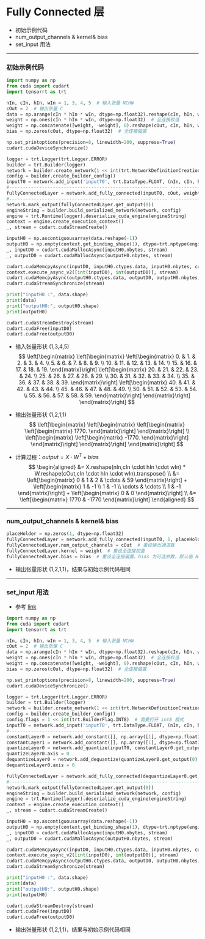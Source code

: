 # Fully Connected 层
+ 初始示例代码
+ num_output_channels & kernel& bias
+ set_input 用法

---
### 初始示例代码
```python
import numpy as np
from cuda import cudart
import tensorrt as trt

nIn, cIn, hIn, wIn = 1, 3, 4, 5  # 输入张量 NCHW
cOut = 2  # 输出张量 C
data = np.arange(cIn * hIn * wIn, dtype=np.float32).reshape(cIn, hIn, wIn)  # 输入数据
weight = np.ones(cIn * hIn * wIn, dtype=np.float32)  # 全连接权值
weight = np.concatenate([weight, -weight], 0).reshape(cOut, cIn, hIn, wIn)
bias = np.zeros(cOut, dtype=np.float32)  # 全连接偏置

np.set_printoptions(precision=8, linewidth=200, suppress=True)
cudart.cudaDeviceSynchronize()

logger = trt.Logger(trt.Logger.ERROR)
builder = trt.Builder(logger)
network = builder.create_network(1 << int(trt.NetworkDefinitionCreationFlag.EXPLICIT_BATCH))
config = builder.create_builder_config()
inputT0 = network.add_input('inputT0', trt.DataType.FLOAT, (nIn, cIn, hIn, wIn))
#---------------------------------------------------------- --------------------# 替换部分
fullyConnectedLayer = network.add_fully_connected(inputT0, cOut, weight, bias)
#---------------------------------------------------------- --------------------# 替换部分
network.mark_output(fullyConnectedLayer.get_output(0))
engineString = builder.build_serialized_network(network, config)
engine = trt.Runtime(logger).deserialize_cuda_engine(engineString)
context = engine.create_execution_context()
_, stream = cudart.cudaStreamCreate()

inputH0 = np.ascontiguousarray(data.reshape(-1))
outputH0 = np.empty(context.get_binding_shape(1), dtype=trt.nptype(engine.get_binding_dtype(1)))
_, inputD0 = cudart.cudaMallocAsync(inputH0.nbytes, stream)
_, outputD0 = cudart.cudaMallocAsync(outputH0.nbytes, stream)

cudart.cudaMemcpyAsync(inputD0, inputH0.ctypes.data, inputH0.nbytes, cudart.cudaMemcpyKind.cudaMemcpyHostToDevice, stream)
context.execute_async_v2([int(inputD0), int(outputD0)], stream)
cudart.cudaMemcpyAsync(outputH0.ctypes.data, outputD0, outputH0.nbytes, cudart.cudaMemcpyKind.cudaMemcpyDeviceToHost, stream)
cudart.cudaStreamSynchronize(stream)

print("inputH0 :", data.shape)
print(data)
print("outputH0:", outputH0.shape)
print(outputH0)

cudart.cudaStreamDestroy(stream)
cudart.cudaFree(inputD0)
cudart.cudaFree(outputD0)
```

+ 输入张量形状 (1,3,4,5)
$$
\left[\begin{matrix}
    \left[\begin{matrix}
        \left[\begin{matrix}
            0. & 1. & 2. & 3. & 4. \\
            5. & 6. & 7. & 8. & 9. \\
            10. & 11. & 12. & 13. & 14. \\
            15. & 16. & 17. & 18. & 19.
        \end{matrix}\right]
        \left[\begin{matrix}
            20. & 21. & 22. & 23. & 24. \\
            25. & 26. & 27. & 28. & 29. \\
            30. & 31. & 32. & 33. & 34. \\
            35. & 36. & 37. & 38. & 39.
        \end{matrix}\right]
        \left[\begin{matrix}
            40. & 41. & 42. & 43. & 44. \\
            45. & 46. & 47. & 48. & 49. \\
            50. & 51. & 52. & 53. & 54. \\
            55. & 56. & 57. & 58. & 59.
        \end{matrix}\right]
    \end{matrix}\right]
\end{matrix}\right]
$$

+ 输出张量形状 (1,2,1,1)
$$
\left[\begin{matrix}
    \left[\begin{matrix}
        \left[\begin{matrix}
            \left[\begin{matrix}
                1770.
            \end{matrix}\right]
        \end{matrix}\right] \\
        \left[\begin{matrix}
            \left[\begin{matrix}
                -1770.
            \end{matrix}\right]
        \end{matrix}\right]
    \end{matrix}\right]
\end{matrix}\right]
$$

+ 计算过程：$output = X \cdot W^{T} + bias$
$$
\begin{aligned}
    &= X.reshape(nIn,cIn \cdot hIn \cdot wIn) * W.reshape(cOut,cIn \cdot hIn \cdot wIn).transpose() \\
    &= \left[\begin{matrix} 0 & 1 & 2 & \cdots & 59 \end{matrix}\right] +
       \left[\begin{matrix} 1 & -1 \\ 1 & -1 \\ \cdots & \cdots \\ 1 & -1 \end{matrix}\right] +
       \left[\begin{matrix} 0 & 0 \end{matrix}\right] \\
    &= \left[\begin{matrix} 1770 & -1770 \end{matrix}\right]
\end{aligned}
$$

---
### num_output_channels & kernel& bias
```python
placeHolder = np.zeros(1, dtype=np.float32)
fullyConnectedLayer = network.add_fully_connected(inputT0, 1, placeHolder, placeHolder)
fullyConnectedLayer.num_output_channels = cOut  # 重设输出通道数
fullyConnectedLayer.kernel = weight  # 重设全连接权值
fullyConnectedLayer.bias = bias  # 重设全连接偏置，bias 为可选参数，默认值 None
```

+ 输出张量形状 (1,2,1,1)，结果与初始示例代码相同

---
### set_input 用法
+ 参考 [link](https://docs.nvidia.com/deeplearning/tensorrt/api/c_api/classnvinfer1_1_1_i_fully_connected_layer.html#aa1eb8deb3192489196cb7884a4177de4)
```python
import numpy as np
from cuda import cudart
import tensorrt as trt

nIn, cIn, hIn, wIn = 1, 3, 4, 5  # 输入张量 NCHW
cOut = 2  # 输出张量 C
data = np.arange(cIn * hIn * wIn, dtype=np.float32).reshape(cIn, hIn, wIn)  # 输入数据
weight = np.ones(cIn * hIn * wIn, dtype=np.float32)  # 全连接权值
weight = np.concatenate([weight, -weight], 0).reshape(cOut, cIn, hIn, wIn)
bias = np.zeros(cOut, dtype=np.float32)  # 全连接偏置

np.set_printoptions(precision=8, linewidth=200, suppress=True)
cudart.cudaDeviceSynchronize()

logger = trt.Logger(trt.Logger.ERROR)
builder = trt.Builder(logger)
network = builder.create_network(1 << int(trt.NetworkDefinitionCreationFlag.EXPLICIT_BATCH))
config = builder.create_builder_config()
config.flags = 1 << int(trt.BuilderFlag.INT8)  # 需要打开 int8 模式
inputT0 = network.add_input('inputT0', trt.DataType.FLOAT, (nIn, cIn, hIn, wIn))
#---------------------------------------------------------- --------------------# 替换部分
constantLayer0 = network.add_constant([], np.array([1], dtype=np.float32))
constantLayer1 = network.add_constant([], np.array([1], dtype=np.float32))
quantizeLayer0 = network.add_quantize(inputT0, constantLayer0.get_output(0))
quantizeLayer0.axis = 0
dequantizeLayer0 = network.add_dequantize(quantizeLayer0.get_output(0), constantLayer1.get_output(0))
dequantizeLayer0.axis = 0

fullyConnectedLayer = network.add_fully_connected(dequantizeLayer0.get_output(0), cOut, weight, bias)
#---------------------------------------------------------- --------------------# 替换部分
network.mark_output(fullyConnectedLayer.get_output(0))
engineString = builder.build_serialized_network(network, config)
engine = trt.Runtime(logger).deserialize_cuda_engine(engineString)
context = engine.create_execution_context()
_, stream = cudart.cudaStreamCreate()

inputH0 = np.ascontiguousarray(data.reshape(-1))
outputH0 = np.empty(context.get_binding_shape(1), dtype=trt.nptype(engine.get_binding_dtype(1)))
_, inputD0 = cudart.cudaMallocAsync(inputH0.nbytes, stream)
_, outputD0 = cudart.cudaMallocAsync(outputH0.nbytes, stream)

cudart.cudaMemcpyAsync(inputD0, inputH0.ctypes.data, inputH0.nbytes, cudart.cudaMemcpyKind.cudaMemcpyHostToDevice, stream)
context.execute_async_v2([int(inputD0), int(outputD0)], stream)
cudart.cudaMemcpyAsync(outputH0.ctypes.data, outputD0, outputH0.nbytes, cudart.cudaMemcpyKind.cudaMemcpyDeviceToHost, stream)
cudart.cudaStreamSynchronize(stream)

print("inputH0 :", data.shape)
print(data)
print("outputH0:", outputH0.shape)
print(outputH0)

cudart.cudaStreamDestroy(stream)
cudart.cudaFree(inputD0)
cudart.cudaFree(outputD0)
```

+ 输出张量形状 (1,2,1,1)，结果与初始示例代码相同

